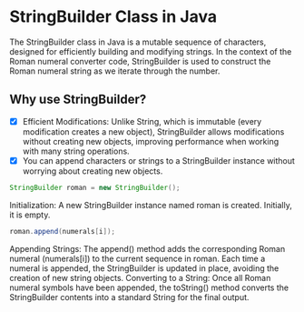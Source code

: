 # StringBuilder Class in Java
The StringBuilder class in Java is a mutable sequence of characters, 
designed for efficiently building and modifying strings. In the context of the Roman numeral converter code, 
StringBuilder is used to construct the Roman numeral string as we iterate through the number.
## Why use StringBuilder?
- [x] Efficient Modifications: Unlike String, which is immutable (every modification creates a new object), StringBuilder allows modifications without creating new objects, improving performance when working with many string operations.
- [x] You can append characters or strings to a StringBuilder instance without worrying about creating new objects.
      
```java
StringBuilder roman = new StringBuilder();
```

Initialization: A new StringBuilder instance named roman is created. Initially, it is empty.
```java
roman.append(numerals[i]);
```

Appending Strings: The append() method adds the corresponding Roman numeral (numerals[i]) to the current sequence in roman. Each time a numeral is appended, the StringBuilder is updated in place, avoiding the creation of new string objects.
Converting to a String: Once all Roman numeral symbols have been appended, the toString() method converts the StringBuilder contents into a standard String for the final output.


